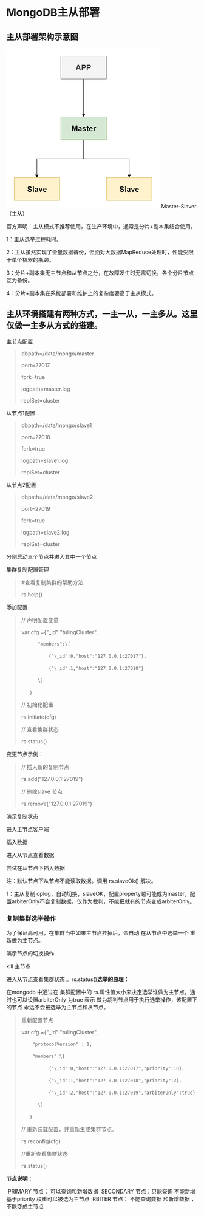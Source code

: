 # MongoDB主从部署

## 主从部署架构示意图
![主从部署架构示意图](images/deploy-master-slave.png)
Master-Slaver（主从）

官方声明：主从模式不推荐使用，在生产环境中，通常是分片+副本集结合使用。

1：主从选举过程耗时。

2：主从虽然实现了全量数据备份，但面对大数据MapReduce处理时，性能受限于单个机器的瓶颈。

3：分片+副本集无主节点和从节点之分，在故障发生时无需切换，各个分片节点互为备份。

4：分片+副本集在系统部署和维护上的复杂度要高于主从模式。


## 主从环境搭建有两种方式，一主一从，一主多从。这里仅做一主多从方式的搭建。

主节点配置

> dbpath=/data/mongo/master
>
> port=27017
>
> fork=true
>
> logpath=master.log
>
> replSet=cluster

从节点1配置

> dbpath=/data/mongo/slave1
>
> port=27018
>
> fork=true
>
> logpath=slave1.log
>
> replSet=cluster

从节点2配置

> dbpath=/data/mongo/slave2
>
> port=27019
>
> fork=true
>
> logpath=slave2.log
>
> replSet=cluster

分别启动三个节点并进入其中一个节点

集群复制配置管理

> \#查看复制集群的帮助方法
>
> rs.help\(\)

添加配置

> // 声明配置变量
>
> var cfg ={"\_id":"tulingCluster",
>
> 			"members":\[
>
> 				{"\_id":0,"host":"127.0.0.1:27017"},
>
> 				{"\_id":1,"host":"127.0.0.1:27018"}
>
> 			\]
>
> 		 }
>
> // 初始化配置
>
> rs.initiate\(cfg\)
>
> // 查看集群状态
>
> rs.status\(\)

变更节点示例：

> // 插入新的复制节点
>
> rs.add\("127.0.0.1:27019"\)
>
> // 删除slave 节点
>
> rs.remove\("127.0.0.1:27019"\)

演示复制状态

进入主节点客户端

插入数据

进入从节点查看数据

尝试在从节点下插入数据

注：默认节点下从节点不能读取数据。调用 rs.slaveOk\(\) 解决。

1：主从复制
oplog，自动切换，slaveOK，配置property越可能成为master，配置arbiterOnly不会复制数据，仅作为裁判，不能把就有的节点变成arbiterOnly。


### 复制集群选举操作

为了保证高可用，在集群当中如果主节点挂掉后，会自动 在从节点中选举一个 重新做为主节点。

演示节点的切换操作

kill 主节点

进入从节点查看集群状态 。rs.status\(\)**选举的原理：**

在mongodb 中通过在 集群配置中的 rs.属性值大小来决定选举谁做为主节点，通时也可以设置arbiterOnly 为true 表示 做为裁判节点用于执行选举操作，该配置下的节点 永远不会被选举为主节点和从节点。

> 重新配置节点
>
> var cfg ={"\_id":"tulingCluster",
>
> 		  "protocolVersion" : 1,
>
> 		  "members":\[
>
> 				{"\_id":0,"host":"127.0.0.1:27017","priority":10},
>
> 				{"\_id":1,"host":"127.0.0.1:27018","priority":2},
>
> 				{"\_id":2,"host":"127.0.0.1:27019","arbiterOnly":true}
>
> 			\]
>
> 		 }
>
> // 重新装载配置，并重新生成集群节点。
>
> rs.reconfig\(cfg\)
>
> //重新查看集群状态
>
> rs.status\(\)

**节点说明：**

 PRIMARY 节点： 可以查询和新增数据  SECONDARY 节点：只能查询 不能新增  基于priority 权重可以被选为主节点  RBITER 节点： 不能查询数据 和新增数据 ，不能变成主节点

